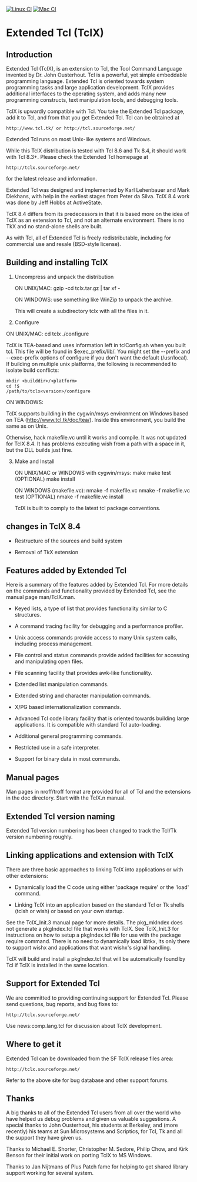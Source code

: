 [![Linux CI](https://github.com/flightaware/tclx/actions/workflows/linux-ci.yml/badge.svg)](https://github.com/flightaware/tclx/actions/workflows/linux-ci.yml)
[![Mac CI](https://github.com/flightaware/tclx/actions/workflows/mac-ci.yml/badge.svg)](https://github.com/flightaware/tclx/actions/workflows/mac-ci.yml)

# Extended Tcl (TclX)

## Introduction

Extended Tcl (TclX), is an extension to Tcl, the Tool Command Language invented by Dr. John Ousterhout.  Tcl is a powerful, yet simple embeddable programming language.  Extended Tcl is oriented towards system programming tasks and large application development.  TclX provides additional interfaces to the operating system, and adds many new programming constructs, text manipulation tools, and debugging tools.

TclX is upwardly compatible with Tcl.  You take the Extended Tcl package, add it to Tcl, and from that you get Extended Tcl.  Tcl can be obtained at

    http://www.tcl.tk/ or http://tcl.sourceforge.net/

Extended Tcl runs on most Unix-like systems and Windows.

While this TclX distribution is tested with Tcl 8.6 and Tk 8.4, it should work with Tcl 8.3+.  Please check the Extended Tcl homepage at

    http://tclx.sourceforge.net/

for the latest release and information.

Extended Tcl was designed and implemented by Karl Lehenbauer and Mark Diekhans, with help in the earliest stages from Peter da Silva.  TclX 8.4 work was done by Jeff Hobbs at ActiveState.

TclX 8.4 differs from its predecessors in that it is based more on the idea of TclX as an extension to Tcl, and not an alternate environment.  There is no TkX and no stand-alone shells are built.

As with Tcl, all of Extended Tcl is freely redistributable, including for commercial use and resale (BSD-style license).

## Building and installing TclX

1. Uncompress and unpack the distribution

   ON UNIX/MAC:
	gzip -cd tclx<version>.tar.gz | tar xf -

   ON WINDOWS:
	use something like WinZip to unpack the archive.

   This will create a subdirectory tclx<version> with all the files in it.

2. Configure

ON UNIX/MAC:
	cd tclx<version>
	./configure

TclX is TEA-based and uses information left in tclConfig.sh when you built tcl.  This file will be found in $exec_prefix/lib/.  You might set the --prefix and --exec-prefix options of configure if you don't want the default (/usr/local).  If building on multiple unix platforms, the following is recommended to isolate build conflicts:

	mkdir <builddir>/<platform>
	cd !$
	/path/to/tclx<version>/configure

   ON WINDOWS:

TclX supports building in the cygwin/msys environment on Windows based on TEA (http://www.tcl.tk/doc/tea/).  Inside this environment, you build the same as on Unix.

Otherwise, hack makefile.vc until it works and compile.  It was not updated for TclX 8.4.  It has problems executing wish from a path with a space in it, but the DLL builds just fine.

3. Make and Install

   ON UNIX/MAC or WINDOWS with cygwin/msys:
	make
	make test (OPTIONAL)
	make install

   ON WINDOWS (makefile.vc):
	nmake -f makefile.vc
	nmake -f makefile.vc test (OPTIONAL)
	nmake -f makefile.vc install

   TclX is built to comply to the latest tcl package conventions.

## changes in TclX 8.4

* Restructure of the sources and build system

* Removal of TkX extension

## Features added by Extended Tcl

Here is a summary of the features added by Extended Tcl.  For more details on the commands and functionality provided by Extended Tcl, see the manual page man/TclX.man.

* Keyed lists, a type of list that provides functionality similar to C structures.

* A command tracing facility for debugging and a performance profiler.

* Unix access commands provide access to many Unix system calls, including process management.

* File control and status commands provide added facilities for accessing and manipulating open files.

* File scanning facility that provides awk-like functionality.

* Extended list manipulation commands.

* Extended string and character manipulation commands.

* X/PG based internationalization commands.

* Advanced Tcl code library facility that is oriented towards building large applications.  It is compatible with standard Tcl auto-loading.

* Additional general programming commands.

* Restricted use in a safe interpreter.

* Support for binary data in most commands.

## Manual pages

Man pages in nroff/troff format are provided for all of Tcl and the extensions in the doc directory.  Start with the TclX.n manual.

## Extended Tcl version naming

Extended Tcl version numbering has been changed to track the Tcl/Tk version numbering roughly.

## Linking applications and extension with TclX

There are three basic approaches to linking TclX into applications or with other extensions:

* Dynamically load the C code using either 'package require' or the 'load' command.

* Linking TclX into an application based on the standard Tcl or Tk shells (tclsh or wish) or based on your own startup.

See the TclX_Init.3 manual page for more details.  The pkg_mkIndex does not generate a pkgIndex.tcl file that works with TclX.  See TclX_Init.3 for instructions on how to setup a pkgIndex.tcl file for use with the package require command.  There is no need to dynamically load libtkx, its only there to support wishx and applications that want wishx's signal handling.

TclX will build and install a pkgIndex.tcl that will be automatically found by Tcl if TclX is installed in the same location.

## Support for Extended Tcl

We are committed to providing continuing support for Extended Tcl.  Please send questions, bug reports, and bug fixes to:

	http://tclx.sourceforge.net/

Use news:comp.lang.tcl for discussion about TclX development.

## Where to get it

Extended Tcl can be downloaded from the SF TclX release files area:

	http://tclx.sourceforge.net/

Refer to the above site for bug database and other support forums.

## Thanks

A big thanks to all of the Extended Tcl users from all over the world who have helped us debug problems and given us valuable suggestions.  A special thanks to John Ousterhout, his students at Berkeley, and (more recently) his teams at Sun Microsystems and Scriptics, for Tcl, Tk and all the support they have given us.

Thanks to Michael E. Shorter, Christopher M. Sedore,  Philip Chow, and Kirk Benson for their initial work on porting TclX to MS Windows.

Thanks to Jan Nijtmans of Plus Patch fame for helping to get shared library support working for several system.

